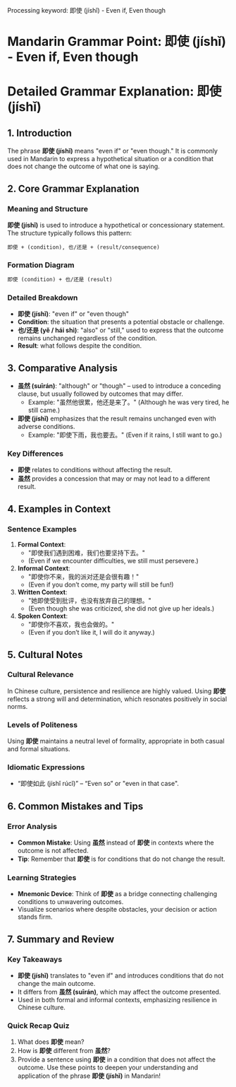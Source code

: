 Processing keyword: 即使 (jíshǐ) - Even if, Even though
# Mandarin Grammar Point: 即使 (jíshǐ) - Even if, Even though
# Detailed Grammar Explanation: 即使 (jíshǐ)
## 1. Introduction
The phrase **即使 (jíshǐ)** means "even if" or "even though." It is commonly used in Mandarin to express a hypothetical situation or a condition that does not change the outcome of what one is saying.
## 2. Core Grammar Explanation
### Meaning and Structure
**即使 (jíshǐ)** is used to introduce a hypothetical or concessionary statement. The structure typically follows this pattern:
```
即使 + (condition), 也/还是 + (result/consequence)
```
### Formation Diagram
```markdown
即使 (condition) + 也/还是 (result)
```
### Detailed Breakdown
- **即使 (jíshǐ)**: "even if" or "even though"
- **Condition**: the situation that presents a potential obstacle or challenge.
- **也/还是 (yě / hái shì)**: "also" or "still," used to express that the outcome remains unchanged regardless of the condition.
- **Result**: what follows despite the condition.
## 3. Comparative Analysis
- **虽然 (suīrán)**: "although" or "though" – used to introduce a conceding clause, but usually followed by outcomes that may differ.
    - Example: "虽然他很累，他还是来了。" (Although he was very tired, he still came.)
- **即使 (jíshǐ)** emphasizes that the result remains unchanged even with adverse conditions.
    - Example: "即使下雨，我也要去。" (Even if it rains, I still want to go.)
### Key Differences
- **即使** relates to conditions without affecting the result.
- **虽然** provides a concession that may or may not lead to a different result.
## 4. Examples in Context
### Sentence Examples
1. **Formal Context**:
   - "即使我们遇到困难，我们也要坚持下去。"
   - (Even if we encounter difficulties, we still must persevere.)
2. **Informal Context**:
   - "即使你不来，我的派对还是会很有趣！"
   - (Even if you don’t come, my party will still be fun!)
3. **Written Context**:
   - "她即使受到批评，也没有放弃自己的理想。"
   - (Even though she was criticized, she did not give up her ideals.)
4. **Spoken Context**:
   - "即使你不喜欢，我也会做的。"
   - (Even if you don’t like it, I will do it anyway.)
## 5. Cultural Notes
### Cultural Relevance
In Chinese culture, persistence and resilience are highly valued. Using **即使** reflects a strong will and determination, which resonates positively in social norms.
### Levels of Politeness
Using **即使** maintains a neutral level of formality, appropriate in both casual and formal situations.
### Idiomatic Expressions
- “即使如此 (jíshǐ rúcǐ)” – “Even so” or "even in that case".
## 6. Common Mistakes and Tips
### Error Analysis 
- **Common Mistake**: Using **虽然** instead of **即使** in contexts where the outcome is not affected.
- **Tip**: Remember that **即使** is for conditions that do not change the result. 
### Learning Strategies
- **Mnemonic Device**: Think of **即使** as a bridge connecting challenging conditions to unwavering outcomes.
- Visualize scenarios where despite obstacles, your decision or action stands firm.
## 7. Summary and Review 
### Key Takeaways
- **即使 (jíshǐ)** translates to "even if" and introduces conditions that do not change the main outcome.
- It differs from **虽然 (suīrán)**, which may affect the outcome presented.
- Used in both formal and informal contexts, emphasizing resilience in Chinese culture.
### Quick Recap Quiz
1. What does **即使** mean?
2. How is **即使** different from **虽然**?
3. Provide a sentence using **即使** in a condition that does not affect the outcome.
Use these points to deepen your understanding and application of the phrase **即使 (jíshǐ)** in Mandarin!
